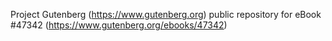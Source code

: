 Project Gutenberg (https://www.gutenberg.org) public repository for eBook #47342 (https://www.gutenberg.org/ebooks/47342)
